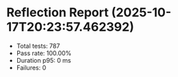 # Reflection Report (2025-10-17T20:23:57.462392)

- Total tests: 787
- Pass rate: 100.00%
- Duration p95: 0 ms
- Failures: 0

